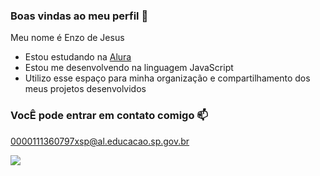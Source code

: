 ### Boas vindas ao meu perfil 🍇

Meu nome é Enzo de Jesus

- Estou estudando na [Alura](https://www.alura.com.br)
- Estou me desenvolvendo na linguagem JavaScript
- Utilizo esse espaço para minha organização e compartilhamento dos meus projetos desenvolvidos

### VocÊ pode entrar em contato comigo 📫

0000111360797xsp@al.educacao.sp.gov.br

![](https://media.tenor.com/O2RBK9klEMYAAAAM/homer-simpson-homer.gif)
